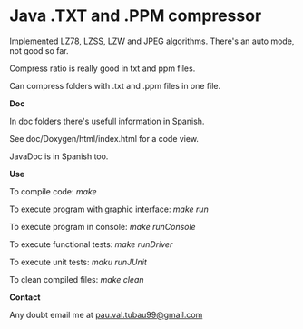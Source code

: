<h1> Java .TXT and .PPM compressor </h1>

Implemented LZ78, LZSS, LZW and JPEG algorithms. There's an auto mode, not good so far.

Compress ratio is really good in txt and ppm files.

Can compress folders with .txt and .ppm files in one file.

**Doc**

In doc folders there's usefull information in Spanish.

See doc/Doxygen/html/index.html for a code view.

JavaDoc is in Spanish too.

**Use**

To compile code: _make_

To execute program with graphic interface: _make run_

To execute program in console: _make runConsole_

To execute functional tests: _make runDriver_

To execute unit tests: _maku runJUnit_

To clean compiled files: _make clean_

**Contact**

Any doubt email me at pau.val.tubau99@gmail.com
